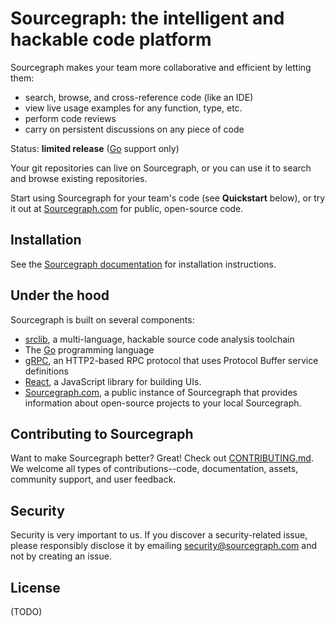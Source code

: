 # Sourcegraph: the intelligent and hackable code platform

Sourcegraph makes your team more collaborative and efficient by
letting them:

* search, browse, and cross-reference code (like an IDE)
* view live usage examples for any function, type, etc.
* perform code reviews
* carry on persistent discussions on any piece of code

Status: **limited release** ([Go](https://golang.org) support only)

Your git repositories can live on Sourcegraph, or you can use it to
search and browse existing repositories.

Start using Sourcegraph for your team's code (see **Quickstart**
below), or try it out at [Sourcegraph.com](https://sourcegraph.com)
for public, open-source code.


## Installation

See the [Sourcegraph documentation](https://src.sourcegraph.com/sourcegraph/.docs) for
installation instructions.

## Under the hood

Sourcegraph is built on several components:

* [srclib](https://srclib.org), a multi-language, hackable source code
  analysis toolchain
* The [Go](http://golang.org) programming language
* [gRPC](http://grpc.io), an HTTP2-based RPC protocol that uses
  Protocol Buffer service definitions
* [React](https://facebook.github.io/react/), a JavaScript library for
  building UIs.
* [Sourcegraph.com](https://sourcegraph.com), a public instance of
  Sourcegraph that provides information about open-source projects to
  your local Sourcegraph.


## Contributing to Sourcegraph

Want to make Sourcegraph better? Great! Check out
[CONTRIBUTING.md](CONTRIBUTING.md). We welcome all types of
contributions--code, documentation, assets, community support, and
user feedback.


## Security

Security is very important to us. If you discover a security-related
issue, please responsibly disclose it by emailing
security@sourcegraph.com and not by creating an issue.


## License

(TODO)
